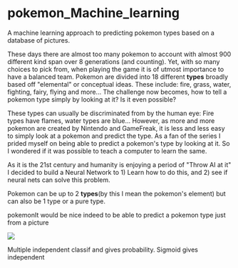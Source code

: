 # pokemon_Machine_learning
A machine learning approach to predicting pokemon types based on a database of pictures.

These days there are almost too many pokemon to account with almost 900 different kind
span over 8 generations (and counting). Yet, with so many choices to pick from, when playing
the game it is of utmost importance to have a balanced team. Pokemon are divided into 18
different **types** broadly based off "elemental" or conceptual ideas. These include: fire, grass,
water, fighting, fairy, flying and more...
The challenge now becomes, how to tell a pokemon type simply by looking at it? Is it even possible?

These types can usually be discriminated from by the human eye: Fire types have flames,
water types are blue...
However, as more and more pokemon are created by Nintendo and GameFreak, it is less and less easy
to simply look at a pokemon and predict the type. As a fan of the series I prided myself on
being able to predict a pokemon's type by looking at it. So I wondered if it was possible to teach a
computer to learn the same.

As it is the 21st century and humanity is enjoying a period of "Throw AI at it" I decided to build a Neural
Network to 1) Learn how to do this, and 2) see if neural nets can solve this problem.

Pokemon can be up to 2 **types**(by this I mean the pokemon's element) but can also be 1 type or a pure type.

pokemonIt would be nice indeed to be able to predict a pokemon type just from a picture

![](In%20class%20%Testing\charizard.jpg)

Multiple independent classif and gives probability. Sigmoid gives independent
